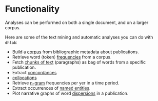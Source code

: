 
# Functionality

Analyses can be performed on both a single document, and on a larger corpus.
<!-- start docs-functionality -->

Here are some of the text mining and automatic analyses you can do with `dhlab`:

- Build a [corpus](#dhlab.Corpus) from bibliographic metadata about publications.
- Retrieve word (token) [frequencies](#dhlab.Corpus.count) from a corpus. 
- Fetch [chunks of text](#dhlab.Chunks) (paragraphs) as bag of words from a specific publication.
- Extract [concordances](#dhlab.Concordance)
- [collocations](#dhlab.Collocations)
- Retrieve [n-gram](#dhlab.ngram.nb_ngram) frequencies per yer in a time period.
- Extract occurrences of [named entities](#dhlab.NER).
- Plot narrative graphs of word [dispersions](#dhlab.Dispersion) in a publication.
<!-- end docs-functionality -->
